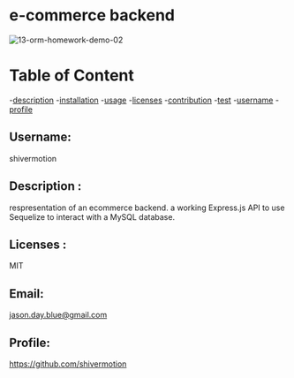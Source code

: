 # e-commerce backend

![13-orm-homework-demo-02](https://user-images.githubusercontent.com/75548830/146878314-95ad4aa1-8b89-4b32-a267-ea5130d81828.gif)

# Table of Content

-[description](#description) -[installation](#installation) -[usage](#usage) -[licenses](#licenses) -[contribution](#contribution) -[test](#test) -[username](#username) -[profile](#profile)

## Username:

shivermotion

## Description :

respresentation of an ecommerce backend. a working Express.js API to use Sequelize to interact with a MySQL database.

## Licenses :

MIT

## Email:

jason.day.blue@gmail.com

## Profile:

https://github.com/shivermotion
